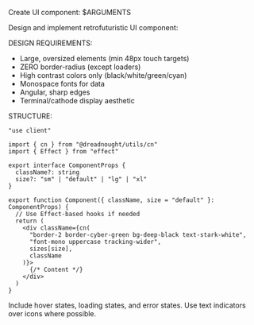 Create UI component: $ARGUMENTS

Design and implement retrofuturistic UI component:

DESIGN REQUIREMENTS:
- Large, oversized elements (min 48px touch targets)
- ZERO border-radius (except loaders)
- High contrast colors only (black/white/green/cyan)
- Monospace fonts for data
- Angular, sharp edges
- Terminal/cathode display aesthetic

STRUCTURE:
```tsx
"use client"

import { cn } from "@dreadnought/utils/cn"
import { Effect } from "effect"

export interface ComponentProps {
  className?: string
  size?: "sm" | "default" | "lg" | "xl"
}

export function Component({ className, size = "default" }: ComponentProps) {
  // Use Effect-based hooks if needed
  return (
    <div className={cn(
      "border-2 border-cyber-green bg-deep-black text-stark-white",
      "font-mono uppercase tracking-wider",
      sizes[size],
      className
    )}>
      {/* Content */}
    </div>
  )
}
```

Include hover states, loading states, and error states.
Use text indicators over icons where possible.
